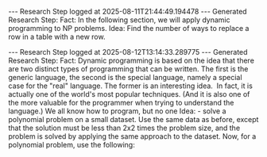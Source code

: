 
--- Research Step logged at 2025-08-11T21:44:49.194478 ---
Generated Research Step:
Fact: In the following section, we will apply dynamic programming to NP problems.
Idea: Find the number of ways to replace a row in a table with a new row.

--- Research Step logged at 2025-08-12T13:14:33.289775 ---
Generated Research Step:
Fact: Dynamic programming is based on the idea that there are two distinct types of programming that can be written. The first is the generic language, the second is the special language, namely a special case for the "real" language. The former is an interesting idea.  In fact, it is actually one of the world's most popular techniques. (And it is also one of the more valuable for the programmer when trying to understand the language.) We all know how to program, but no one
Idea: - solve a polynomial problem on a small dataset. Use the same data as before, except that the solution must be less than 2x2 times the problem size, and the problem is solved by applying the same approach to the dataset. Now, for a polynomial problem, use the following:
